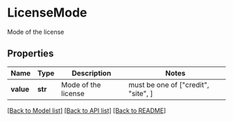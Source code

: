 # LicenseMode

Mode of the license

## Properties
Name | Type | Description | Notes
------------ | ------------- | ------------- | -------------
**value** | **str** | Mode of the license |  must be one of ["credit", "site", ]

[[Back to Model list]](../README.md#documentation-for-models) [[Back to API list]](../README.md#documentation-for-api-endpoints) [[Back to README]](../README.md)


